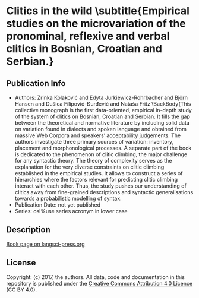 # Clitics in the wild \subtitle{Empirical studies on the microvariation of the pronominal, reflexive and verbal clitics in Bosnian, Croatian and Serbian.}
## Publication Info
- Authors: Zrinka Kolaković and Edyta Jurkiewicz-Rohrbacher and Björn Hansen and Dušica Filipović-Đurđević and Nataša Fritz \BackBody{This collective monograph is the first data-oriented, empirical in-depth study of the system of clitics on Bosnian, Croatian and Serbian. It fills the gap between the theoretical and normative literature by including solid data on variation found in dialects and spoken language and obtained from massive Web Corpora and speakers’ acceptability judgements. The authors investigate three primary sources of variation: inventory, placement and morphonological processes. A separate part of the book is dedicated to the phenomenon of clitic climbing, the major challenge for any syntactic theory. The theory of complexity serves as the explanation for the very diverse constraints on clitic climbing established in the empirical studies. It allows to construct a series of hierarchies where the factors relevant for predicting clitic climbing interact with each other. Thus, the study pushes our understanding of clitics away from fine-grained descriptions and syntactic generalisations towards a probabilistic modelling of syntax.
- Publication Date: not yet published
- Series: osl%use series acronym in lower case
## Description
[Book page on langsci-press.org](http://langsci-press.org/catalog/book/339)
## License
Copyright: (c) 2017, the authors.
All data, code and documentation in this repository is published under the [Creative Commons Attribution 4.0 Licence](http://creativecommons.org/licenses/by/4.0/) (CC BY 4.0).
